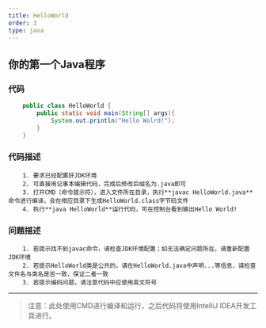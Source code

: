 ```yaml
---
title: HelloWorld
order: 3
type: java
---
```


## 你的第一个Java程序

### 代码

```java
	public class HelloWorld {
		public static void main(String[] args){
			System.out.println("Hello Wolrd!");
		}
	}
```
### 代码描述

```
	1. 要求已经配置好JDK环境  
	2. 可直接用记事本编辑代码，完成后修改后缀名为.java即可  
	3. 打开CMD（命令提示符），进入文件所在目录，执行**javac HelloWorld.java** 命令进行编译，会在相应目录下生成HelloWorld.class字节码文件  
	4. 执行**java HelloWorld**运行代码，可在控制台看到输出Hello World! 
```

### 问题描述
```
	1. 若提示找不到javac命令，请检查JDK环境配置；如无法确定问题所在，请重新配置JDK环境
	2. 若提示HelloWorld类是公共的，请在HelloWorld.java中声明...等信息，请检查文件名与类名是否一致，保证二者一致
	3. 若提示编码问题，请注意代码中应使用英文符号
```

---

>注意：此处使用CMD进行编译和运行，之后代码将使用IntelliJ IDEA开发工具进行。